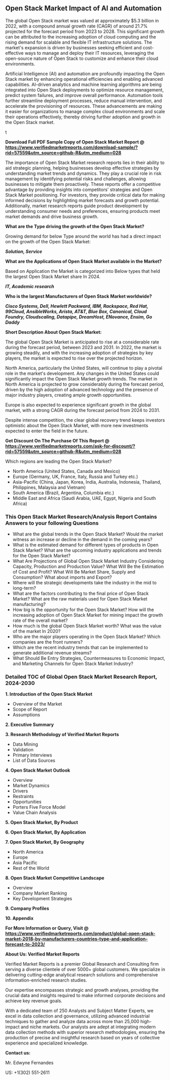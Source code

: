 <h2>Open Stack Market Impact of AI and Automation</h2><p>The global Open Stack market was valued at approximately $5.3 billion in 2022, with a compound annual growth rate (CAGR) of around 21.7% projected for the forecast period from 2023 to 2028. This significant growth can be attributed to the increasing adoption of cloud computing and the rising demand for scalable and flexible IT infrastructure solutions. The market's expansion is driven by businesses seeking efficient and cost-effective ways to manage and deploy their IT resources, leveraging the open-source nature of Open Stack to customize and enhance their cloud environments.</p><p>Artificial Intelligence (AI) and automation are profoundly impacting the Open Stack market by enhancing operational efficiencies and enabling advanced capabilities. AI-driven analytics and machine learning algorithms are being integrated into Open Stack deployments to optimize resource management, predict system failures, and improve overall performance. Automation tools further streamline deployment processes, reduce manual intervention, and accelerate the provisioning of resources. These advancements are making it easier for organizations to manage complex cloud environments and scale their operations effectively, thereby driving further adoption and growth in the Open Stack market.</p>t</p><p id="" class=""><strong>Download Full PDF Sample Copy of Open Stack Market Report @ <a href="https://www.verifiedmarketreports.com/download-sample/?rid=57559&utm_source=github-R&utm_medium=028" target="_blank">https://www.verifiedmarketreports.com/download-sample/?rid=57559&utm_source=github-R&utm_medium=028</a></strong></p><p>The importance of&nbsp;Open Stack Market research reports lies in their ability to aid strategic planning, helping businesses develop effective strategies by understanding market trends and dynamics. They play a crucial role in risk management by identifying potential risks and challenges, allowing businesses to mitigate them proactively. These reports offer a competitive advantage by providing insights into competitors' strategies and Open Stack Market positioning. For investors, they provide critical data for making informed decisions by highlighting market forecasts and growth potential. Additionally, market research reports guide product development by understanding consumer needs and preferences, ensuring products meet market demands and drive business growth.</p><p><strong>What are the&nbsp;Type driving the growth of the Open Stack Market?</strong></p><p id="" class="">Growing demand for below Type around the world has had a direct impact on the growth of the Open Stack Market:</p><em><strong>Solution, Service</strong></em></p><strong>What are the&nbsp;Applications&nbsp;of Open Stack Market available in the Market?</strong></p><p id="" class="">Based on Application the Market is categorized into Below types that held the largest Open Stack Market share In 2024.</p><em><strong>IT, Academic research</strong></em></p><strong>Who is the largest Manufacturers of Open Stack Market worldwide?</strong></p><p><em><strong>Cisco Systems, Dell, Hewlett Packward, IBM, Rackspace, Red Hat, 99Cloud, AnsibleWorks, Arista, AT&T, Blue Box, Canonical, Cloud Foundry, Cloudscaling, Datapipe, DreamHost, ENovance, Ensim, Go Daddy</strong></em></p><p id="" class=""><strong>Short Description About Open Stack Market:</strong></p><p>The global Open Stack Market is anticipated to rise at a considerable rate during the forecast period, between 2023 and 2031. In 2022, the market is growing steadily, and with the increasing adoption of strategies by key players, the market is expected to rise over the projected horizon.</p><p>North America, particularly the United States, will continue to play a pivotal role in the market's development. Any changes in the United States could significantly impact the Open Stack Market growth trends. The market in North America is projected to grow considerably during the forecast period, driven by the high adoption of advanced technology and the presence of major industry players, creating ample growth opportunities.</p><p>Europe is also expected to experience significant growth in the global market, with a strong CAGR during the forecast period from 2024 to 2031.</p><p>Despite intense competition, the clear global recovery trend keeps investors optimistic about the Open Stack Market, with more new investments expected to enter the field in the future.</p><p id="" class=""><strong>Get Discount On The Purchase Of This Report @ <a href="https://www.verifiedmarketreports.com/ask-for-discount/?rid=57559&utm_source=github-R&utm_medium=028" target="_blank">https://www.verifiedmarketreports.com/ask-for-discount/?rid=57559&utm_source=github-R&utm_medium=028</a></strong></p>Which regions are leading the Open Stack Market?</p><ul><li>North America (United States, Canada and Mexico)</li><li>Europe (Germany, UK, France, Italy, Russia and Turkey etc.)</li><li>Asia-Pacific (China, Japan, Korea, India, Australia, Indonesia, Thailand, Philippines, Malaysia and Vietnam)</li><li>South America (Brazil, Argentina, Columbia etc.)</li><li>Middle East and Africa (Saudi Arabia, UAE, Egypt, Nigeria and South Africa)</li></ul><h3 id="" class="">This Open Stack Market Research/Analysis Report Contains Answers to your following Questions</h3><ul><li>What are the global trends in the Open Stack Market? Would the market witness an increase or decline in the demand in the coming years?</li><li>What is the estimated demand for different types of products in Open Stack Market? What are the upcoming industry applications and trends for the Open Stack Market?</li><li>What Are Projections of Global Open Stack Market Industry Considering Capacity, Production and Production Value? What Will Be the Estimation of Cost and Profit? What Will Be Market Share, Supply and Consumption? What about imports and Export?</li><li>Where will the strategic developments take the industry in the mid to long-term?</li><li>What are the factors contributing to the final price of Open Stack Market? What are the raw materials used for Open Stack Market manufacturing?</li><li>How big is the opportunity for the Open Stack Market? How will the increasing adoption of Open Stack Market for mining impact the growth rate of the overall market?</li><li>How much is the global Open Stack Market worth? What was the value of the market In 2020?</li><li>Who are the major players operating in the Open Stack Market? Which companies are the front runners?</li><li>Which are the recent industry trends that can be implemented to generate additional revenue streams?</li><li>What Should Be Entry Strategies, Countermeasures to Economic Impact, and Marketing Channels for Open Stack Market Industry?</li></ul><h3 id="" class="">Detailed TOC of Global Open Stack Market Research Report, 2024-2030</h3><p id="" class=""><strong>1. Introduction of the Open Stack Market</strong></p><ul><li>Overview of the Market</li><li>Scope of Report</li><li>Assumptions</li></ul><p id="" class=""><strong>2. Executive Summary</strong></p><p id="" class=""><strong>3. Research Methodology of Verified Market Reports</strong></p><ul><li>Data Mining</li><li>Validation</li><li>Primary Interviews</li><li>List of Data Sources</li></ul><p id="" class=""><strong>4. Open Stack Market Outlook</strong></p><ul><li>Overview</li><li>Market Dynamics</li><li>Drivers</li><li>Restraints</li><li>Opportunities</li><li>Porters Five Force Model</li><li>Value Chain Analysis</li></ul><p id="" class=""><strong>5. Open Stack Market, By Product</strong></p><p id="" class=""><strong>6. Open Stack Market, By Application</strong></p><p id="" class=""><strong>7. Open Stack Market, By Geography</strong></p><ul><li>North America</li><li>Europe</li><li>Asia Pacific</li><li>Rest of the World</li></ul><p id="" class=""><strong>8. Open Stack Market Competitive Landscape</strong></p><ul><li>Overview</li><li>Company Market Ranking</li><li>Key Development Strategies</li></ul><p id="" class=""><strong>9. Company Profiles</strong></p><p id="" class=""><strong>10. Appendix</strong></p><p id="" class=""><strong>For More Information or Query, Visit @ <a href="https://www.verifiedmarketreports.com/product/global-open-stack-market-2018-by-manufacturers-countries-type-and-application-forecast-to-2023/" target="_blank">https://www.verifiedmarketreports.com/product/global-open-stack-market-2018-by-manufacturers-countries-type-and-application-forecast-to-2023/</a></strong></p><p id="" class=""><strong>About Us: Verified Market Reports</strong></p><p id="" class="">Verified Market Reports is a premier Global Research and Consulting firm serving a diverse clientele of over 5000+ global customers. We specialize in delivering cutting-edge analytical research solutions and comprehensive information-enriched research studies.</p><p id="" class="">Our expertise encompasses strategic and growth analyses, providing the crucial data and insights required to make informed corporate decisions and achieve key revenue goals.</p><p id="" class="">With a dedicated team of 250 Analysts and Subject Matter Experts, we excel in data collection and governance, utilizing advanced industrial techniques to gather and analyze data across more than 25,000 high-impact and niche markets. Our analysts are adept at integrating modern data collection methods with superior research methodologies, ensuring the production of precise and insightful research based on years of collective experience and specialized knowledge.</p><p id="" class=""><strong>Contact us:</strong></p><p id="" class="">Mr. Edwyne Fernandes</p><p id="" class="">US: +1(302) 551-2611</p>